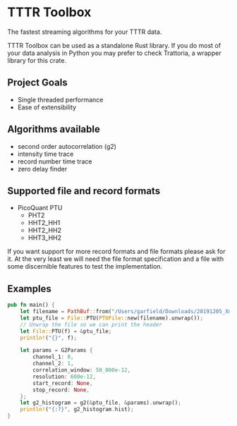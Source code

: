 

# TTTR Toolbox
The fastest streaming algorithms for your TTTR data.

TTTR Toolbox can be used as a standalone Rust library. If you do most of your data
analysis in Python you may prefer to check Trattoria, a wrapper library for this
crate.

## Project Goals
- Single threaded performance
- Ease of extensibility

## Algorithms available
- second order autocorrelation (g2)
- intensity time trace
- record number time trace
- zero delay finder

## Supported file and record formats
- PicoQuant PTU
  - PHT2
  - HHT2_HH1
  - HHT2_HH2
  - HHT3_HH2

If you want support for more record formats and file formats please ask for it.
At the very least we will need the file format specification and a file with some
discernible features to test the implementation.

## Examples
```rust
pub fn main() {
    let filename = PathBuf::from("/Users/garfield/Downloads/20191205_Xminus_0p1Ve-6_CW_HBT.ptu");
    let ptu_file = File::PTU(PTUFile::new(filename).unwrap());
    // Unwrap the file so we can print the header
    let File::PTU(f) = &ptu_file;
    println!("{}", f);

    let params = G2Params {
        channel_1: 0,
        channel_2: 1,
        correlation_window: 50_000e-12,
        resolution: 600e-12,
        start_record: None,
        stop_record: None,
    };
    let g2_histogram = g2(&ptu_file, &params).unwrap();
    println!("{:?}", g2_histogram.hist);
}
```

